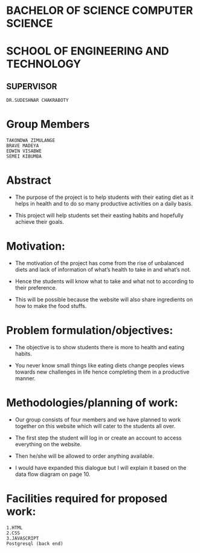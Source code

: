 # BACHELOR OF SCIENCE COMPUTER SCIENCE

# SCHOOL OF ENGINEERING AND TECHNOLOGY 

## SUPERVISOR

`DR.SUDESHNAR CHAKRABOTY`

# Group Members
```
TAKONDWA ZIMULANGE
BRAVE MADEYA
EDWIN VISABWE
SEMEI KIBUMBA
```

# Abstract 

- The purpose of the project is to help students  with their eating diet as it helps in health and  to do so many productive activities on a daily basis.

- This project will help students set their easting habits and hopefully achieve their goals.


# Motivation:

- The motivation of the project has come from the rise of unbalanced diets and lack of information of what’s health to take in and what’s not.

- Hence the students will know what to take and what not to according to their preference.

- This will be possible because the website will also share ingredients on how to make the food stuffs.


# Problem formulation/objectives:

- The objective is to show students there is more to health and eating habits.

- You never know small things like eating diets change peoples views towards new challenges in life hence completing them in a productive manner.


# Methodologies/planning of work:

- Our group consists of four members and we have planned to work together on this website which will cater to the students all over.

- The first step the student will log in or create an account to access everything on the website.

- Then he/she will be allowed to order anything available.

- I would have expanded this dialogue but I will explain it based on the data flow diagram on page 10.


# Facilities required for proposed work:
```
1.HTML
2.CSS
3.JAVASCRIPT
Postgresql (back end)
```